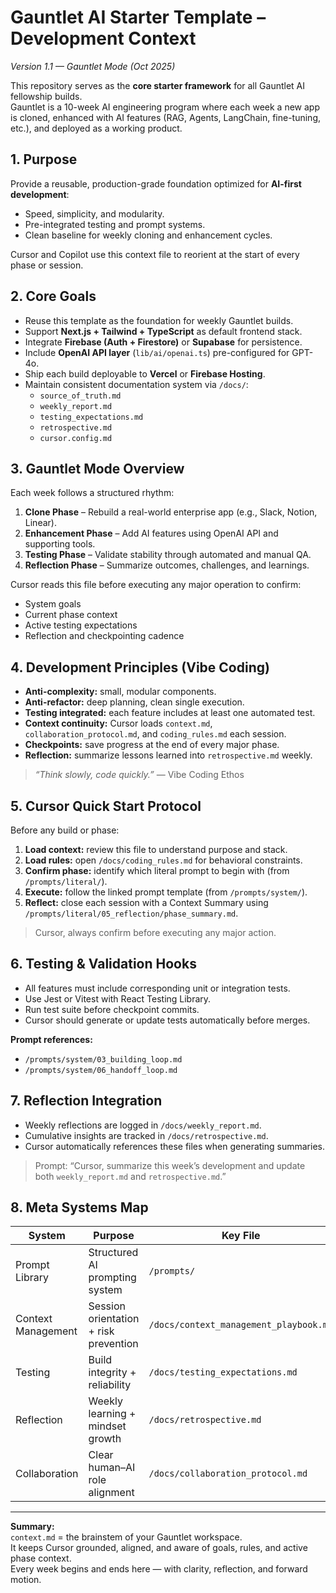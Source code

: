 # Gauntlet AI Starter Template – Development Context  
_Version 1.1 — Gauntlet Mode (Oct 2025)_  

This repository serves as the **core starter framework** for all Gauntlet AI fellowship builds.  
Gauntlet is a 10-week AI engineering program where each week a new app is cloned, enhanced with AI features (RAG, Agents, LangChain, fine-tuning, etc.), and deployed as a working product.


## 1. Purpose
Provide a reusable, production-grade foundation optimized for **AI-first development**:  
- Speed, simplicity, and modularity.  
- Pre-integrated testing and prompt systems.  
- Clean baseline for weekly cloning and enhancement cycles.  

Cursor and Copilot use this context file to reorient at the start of every phase or session.  


## 2. Core Goals
- Reuse this template as the foundation for weekly Gauntlet builds.  
- Support **Next.js + Tailwind + TypeScript** as default frontend stack.  
- Integrate **Firebase (Auth + Firestore)** or **Supabase** for persistence.  
- Include **OpenAI API layer** (`lib/ai/openai.ts`) pre-configured for GPT-4o.  
- Ship each build deployable to **Vercel** or **Firebase Hosting**.  
- Maintain consistent documentation system via `/docs/`:
  - `source_of_truth.md`  
  - `weekly_report.md`  
  - `testing_expectations.md`  
  - `retrospective.md`  
  - `cursor.config.md`  


## 3. Gauntlet Mode Overview
Each week follows a structured rhythm:  
1. **Clone Phase** – Rebuild a real-world enterprise app (e.g., Slack, Notion, Linear).  
2. **Enhancement Phase** – Add AI features using OpenAI API and supporting tools.  
3. **Testing Phase** – Validate stability through automated and manual QA.  
4. **Reflection Phase** – Summarize outcomes, challenges, and learnings.  

Cursor reads this file before executing any major operation to confirm:  
- System goals  
- Current phase context  
- Active testing expectations  
- Reflection and checkpointing cadence  


## 4. Development Principles (Vibe Coding)
- **Anti-complexity:** small, modular components.  
- **Anti-refactor:** deep planning, clean single execution.  
- **Testing integrated:** each feature includes at least one automated test.  
- **Context continuity:** Cursor loads `context.md`, `collaboration_protocol.md`, and `coding_rules.md` each session.  
- **Checkpoints:** save progress at the end of every major phase.  
- **Reflection:** summarize lessons learned into `retrospective.md` weekly.  

> *“Think slowly, code quickly.”* — Vibe Coding Ethos  


## 5. Cursor Quick Start Protocol
Before any build or phase:
1. **Load context:** review this file to understand purpose and stack.  
2. **Load rules:** open `/docs/coding_rules.md` for behavioral constraints.  
3. **Confirm phase:** identify which literal prompt to begin with (from `/prompts/literal/`).  
4. **Execute:** follow the linked prompt template (from `/prompts/system/`).  
5. **Reflect:** close each session with a Context Summary using `/prompts/literal/05_reflection/phase_summary.md`.  

> Cursor, always confirm before executing any major action.  


## 6. Testing & Validation Hooks
- All features must include corresponding unit or integration tests.  
- Use Jest or Vitest with React Testing Library.  
- Run test suite before checkpoint commits.  
- Cursor should generate or update tests automatically before merges.  

**Prompt references:**  
- `/prompts/system/03_building_loop.md`  
- `/prompts/system/06_handoff_loop.md`  


## 7. Reflection Integration
- Weekly reflections are logged in `/docs/weekly_report.md`.  
- Cumulative insights are tracked in `/docs/retrospective.md`.  
- Cursor automatically references these files when generating summaries.  

> Prompt: “Cursor, summarize this week’s development and update both `weekly_report.md` and `retrospective.md`.”  


## 8. Meta Systems Map
| System | Purpose | Key File |
|---------|----------|----------|
| Prompt Library | Structured AI prompting system | `/prompts/` |
| Context Management | Session orientation + risk prevention | `/docs/context_management_playbook.md` |
| Testing | Build integrity + reliability | `/docs/testing_expectations.md` |
| Reflection | Weekly learning + mindset growth | `/docs/retrospective.md` |
| Collaboration | Clear human–AI role alignment | `/docs/collaboration_protocol.md` |


---

**Summary:**  
`context.md` = the brainstem of your Gauntlet workspace.  
It keeps Cursor grounded, aligned, and aware of goals, rules, and active phase context.  
Every week begins and ends here — with clarity, reflection, and forward motion.